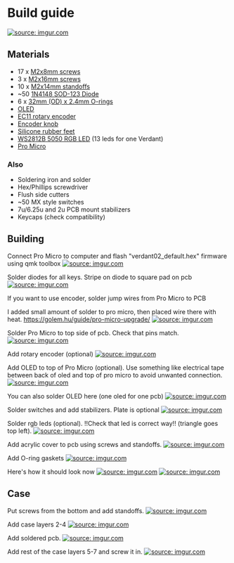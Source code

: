 # Build guide
<a href="https://imgur.com/2Hsop8o"><img src="https://i.imgur.com/2Hsop8o.jpg" title="source: imgur.com" /></a>
## Materials
- 17 x [M2x8mm screws](https://www.aliexpress.com/item/1005002655776515.html)
- 3  x [M2x16mm screws](https://www.aliexpress.com/item/1005002655776515.html)
- 10 x [M2x14mm standoffs](https://www.aliexpress.com/item/1005001478301407.html?spm=a2g0s.9042311.0.0.52114c4dn6suyl)
- ~50 [1N4148 SOD-123 Diode](https://www.aliexpress.com/item/1005002383505485.html)
- 6 x [32mm (OD) x 2.4mm O-rings](https://www.aliexpress.com/item/32908087735.html?spm=a2g0o.order_list.0.0.60cf1802kyAhZY)
- [OLED](https://www.aliexpress.com/item/32896971385.html?spm=a2g0o.order_list.0.0.4c291802RJLFPs)
- [EC11 rotary encoder](https://www.aliexpress.com/item/10000056483250.html?spm=a2g0s.9042311.0.0.52114c4dn6suyl)
- [Encoder knob](https://www.aliexpress.com/item/1005002683252060.html?spm=a2g0o.order_list.0.0.5b901802I6F5Fy)
- [Silicone rubber feet](https://www.aliexpress.com/item/4000439059508.html?spm=a2g0s.9042311.0.0.52114c4dn6suyl)
- [WS2812B 5050 RGB LED](https://www.aliexpress.com/item/1005002653014067.html) (13 leds for one Verdant) 
- [Pro Micro](https://www.aliexpress.com/item/32768308647.html?spm=a2g0o.productlist.0.0.20f5f2022mgoaF)

### Also
- Soldering iron and solder
- Hex/Phillips screwdriver
- Flush side cutters
- ~50 MX style switches
- 7u/6.25u and 2u PCB mount stabilizers
- Keycaps (check compatibility)

## Building

Connect Pro Micro to computer and flash "verdant02_default.hex" firmware using qmk toolbox
<a href="https://imgur.com/TLqzrHB"><img src="https://i.imgur.com/TLqzrHB.jpg" title="source: imgur.com" /></a>

Solder diodes for all keys. Stripe on diode to square pad on pcb
<a href="https://imgur.com/MtKJaaT"><img src="https://i.imgur.com/MtKJaaT.jpg" title="source: imgur.com" /></a>

If you want to use encoder, solder jump wires from Pro Micro to PCB

I added small amount of solder to pro micro, then placed wire there with heat.
https://golem.hu/guide/pro-micro-upgrade/
<a href="https://imgur.com/X1dGvDT"><img src="https://i.imgur.com/X1dGvDT.jpg" title="source: imgur.com" /></a>

Solder Pro Micro to top side of pcb. Check that pins match.
<a href="https://imgur.com/q7Z4lCL"><img src="https://i.imgur.com/q7Z4lCL.jpg" title="source: imgur.com" /></a>

Add rotary encoder (optional)
<a href="https://imgur.com/wUKRIoT"><img src="https://i.imgur.com/wUKRIoT.jpg" title="source: imgur.com" /></a>

Add OLED to top of Pro Micro (optional). Use something like electrical tape between back of oled and top of pro micro to avoid unwanted connection.
<a href="https://imgur.com/F4qzcHS"><img src="https://i.imgur.com/F4qzcHS.jpg" title="source: imgur.com" /></a>

You can also solder OLED here (one oled for one pcb)
<a href="https://imgur.com/1wEgQ8r"><img src="https://i.imgur.com/1wEgQ8r.jpg" title="source: imgur.com" /></a>

Solder switches and add stabilizers. Plate is optional
<a href="https://imgur.com/zlWPLtL"><img src="https://i.imgur.com/zlWPLtL.jpg" title="source: imgur.com" /></a>

Solder rgb leds (optional). !!Check that led is correct way!! (triangle goes top left). 
<a href="https://imgur.com/brBb3Zk"><img src="https://i.imgur.com/brBb3Zk.jpg" title="source: imgur.com" /></a>

Add acrylic cover to pcb using screws and standoffs.
<a href="https://imgur.com/zRdwAo9"><img src="https://i.imgur.com/zRdwAo9.jpg" title="source: imgur.com" /></a>

Add O-ring gaskets
<a href="https://imgur.com/kpHrTg5"><img src="https://i.imgur.com/kpHrTg5.jpg" title="source: imgur.com" /></a>

Here's how it should look now
<a href="https://imgur.com/WXYDwvR"><img src="https://i.imgur.com/WXYDwvR.jpg" title="source: imgur.com" /></a>
<a href="https://imgur.com/5AfWyU4"><img src="https://i.imgur.com/5AfWyU4.jpg" title="source: imgur.com" /></a>

## Case

Put screws from the bottom and add standoffs. 
<a href="https://imgur.com/yR1E0yH"><img src="https://i.imgur.com/yR1E0yH.jpg" title="source: imgur.com" /></a>

Add case layers 2-4
<a href="https://imgur.com/j69BH8Q"><img src="https://i.imgur.com/j69BH8Q.jpg" title="source: imgur.com" /></a>

Add soldered pcb.
<a href="https://imgur.com/LDjGZde"><img src="https://i.imgur.com/LDjGZde.jpg" title="source: imgur.com" /></a>

Add rest of the case layers 5-7 and screw it in.
<a href="https://imgur.com/hOjfyCq"><img src="https://i.imgur.com/hOjfyCq.jpg" title="source: imgur.com" /></a>

